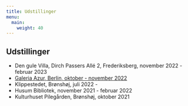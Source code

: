 ```yaml
---
title: Udstillinger
menu:
  main:
    weight: 40
---
```


## Udstillinger

- Den gule Villa, Dirch Passers Allé 2, Frederiksberg, november 2022 - februar 2023
- [Galeria Azur, Berlin, oktober - november 2022](https://galeriaazur.art/de/)
- Klippestedet, Brønshøj, juli 2022 - 
- Husum Bibliotek, november 2021 - februar 2022
- Kulturhuset Pilegården, Brønshøj, oktober 2021
